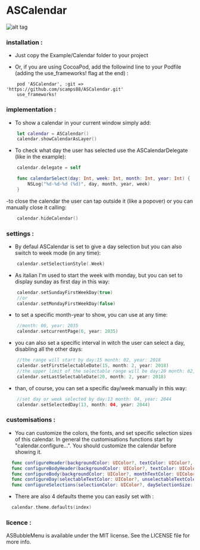 # ASCalendar
![alt tag](https://github.com/scamps88/ASCalendar/blob/master/Documentations/header.png)
### installation :

- Just copy the Example/Calendar folder to your project

- Or, if you are using CocoaPod, add the followind line to your Podfile (adding the use_frameworks! flag at the end) :
```script
    pod 'ASCalendar', :git => 'https://github.com/scamps88/ASCalendar.git'
    use_frameworks!
```
    
### implementation :
- To show a calendar in your current window simply add:
```swift
    let calendar = ASCalendar()
    calendar.showCalendarAsLayer()
```
- To check what day the user has selected use the ASCalendarDelegate (like in the example):
```swift
    calendar.delegate = self
```
```swift
    func calendarSelect(day: Int, week: Int, month: Int, year: Int) {
        NSLog("%d-%d-%d (%d)", day, month, year, week)
    }
```
-to close the calendar the user can tap outside it (like a popover) or you can manually close it calling:
```swift
    calendar.hideCalendar()
```
### settings :
- By defaul ASCalendar is set to give a day selection but you can also switch to week mode (in any time):
```swift
    calendar.setSelectionStyle(.Week)
```
- As italian I'm used to start the week with monday, but you can set to display sunday as first day in this way:
```swift
    calendar.setSundayFirstWeekDay(true)
    //or
    calendar.setMondayFirstWeekDay(false)
```
- to set a specific month-year to show, you can use at any time:
```swift
    //month: 06, year: 2035
    calendar.setcurrentPage(6, year: 2035)
```
- you can also set a specific interval in witch the user can select a day, disabling all the other days:
```swift
    //the range will start by day:15 month: 02, year: 2018
    calendar.setFirstSelectableDate(15, month: 2, year: 2018)
    //the upper limit of the selectable range will be day:20 month: 02, year: 2018
    calendar.setLastSelectableDate(20, month: 2, year: 2018)
```
- than, of course, you can set a specific day/week manually in this way:
```swift
    //set day or week selected by day:13 month: 04, year: 2044
    calendar.setSelectedDay(13, month: 04, year: 2044)
```
### customisations :
- You can customize the colors, the fonts, and set specific selection sizes of this calendar. In general the customisations functions start by "calendar.configure...". You should customize the calendar before showing it.

```swift
  func configureHeader(backgroundColor: UIColor?, textColor: UIColor?, textFont : UIFont?, separationLineColor: UIColor?)
  func configureBodyHeader(backgroundColor: UIColor?, textColor: UIColor?, textFont: UIFont?, separationLineColor: UIColor?)
  func configureBody(backgroundColor: UIColor?, monthTextColor: UIColor?, monthTextFont: UIFont?, separationLineColor: UIColor?)
  func configureDay(selectableTextColor: UIColor?, unselectableTextColor: UIColor?, selectedTextColor: UIColor?, TextFont: UIFont?)
  func configureSelections(selectionColor: UIColor?, daySelectionSize: CGFloat?, weekSelectionHeight: CGFloat?)
```

- There are also 4 defaults theme you can easily set with :
```swift
  calendar.theme.defaults(index)
```
### licence :

ASBubbleMenu is available under the MIT license. See the LICENSE file for more info.

